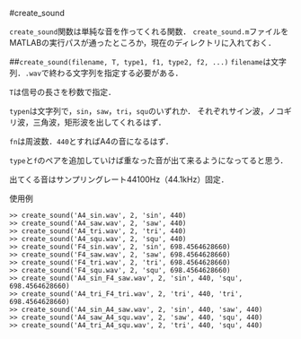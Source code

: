 #create_sound

`create_sound`関数は単純な音を作ってくれる関数．
`create_sound.m`ファイルをMATLABの実行パスが通ったところか，現在のディレクトリに入れておく．

##`create_sound(filename, T, type1, f1, type2, f2, ...)`
`filename`は文字列．`.wav`で終わる文字列を指定する必要がある．

`T`は信号の長さを秒数で指定．

`typen`は文字列で，`sin`，`saw`，`tri`，`squ`のいずれか．
それぞれサイン波，ノコギリ波，三角波，矩形波を出してくれるはず．

`fn`は周波数．`440`とすればA4の音になるはず．

`type`と`f`のペアを追加していけば重なった音が出て来るようになってると思う．

出てくる音はサンプリングレート44100Hz（44.1kHz）固定．


使用例

    >> create_sound('A4_sin.wav', 2, 'sin', 440)
    >> create_sound('A4_saw.wav', 2, 'saw', 440)
    >> create_sound('A4_tri.wav', 2, 'tri', 440)
    >> create_sound('A4_squ.wav', 2, 'squ', 440)
    >> create_sound('F4_sin.wav', 2, 'sin', 698.4564628660)
    >> create_sound('F4_saw.wav', 2, 'saw', 698.4564628660)
    >> create_sound('F4_tri.wav', 2, 'tri', 698.4564628660)
    >> create_sound('F4_squ.wav', 2, 'squ', 698.4564628660)
    >> create_sound('A4_sin_F4_saw.wav', 2, 'sin', 440, 'squ', 698.4564628660)
    >> create_sound('A4_tri_F4_tri.wav', 2, 'tri', 440, 'tri', 698.4564628660)
    >> create_sound('A4_sin_A4_saw.wav', 2, 'sin', 440, 'saw', 440)
    >> create_sound('A4_saw_A4_squ.wav', 2, 'saw', 440, 'squ', 440)
    >> create_sound('A4_tri_A4_squ.wav', 2, 'tri', 440, 'squ', 440)
